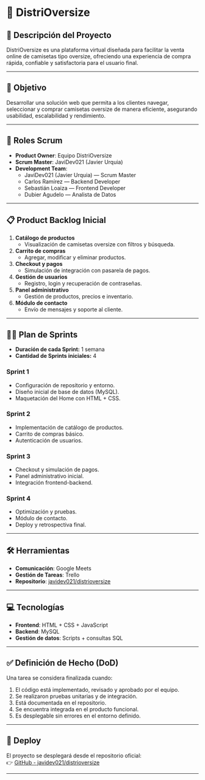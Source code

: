 # 🚀 DistriOversize

## 📌 Descripción del Proyecto
DistriOversize es una plataforma virtual diseñada para facilitar la venta online de camisetas tipo oversize, ofreciendo una experiencia de compra rápida, confiable y satisfactoria para el usuario final.  

---

## 🎯 Objetivo
Desarrollar una solución web que permita a los clientes navegar, seleccionar y comprar camisetas oversize de manera eficiente, asegurando usabilidad, escalabilidad y rendimiento.

---

## 👥 Roles Scrum
- **Product Owner**: Equipo DistriOversize  
- **Scrum Master**: JaviDev021 (Javier Urquia)  
- **Development Team**:  
  - JaviDev021 (Javier Urquia) — Scrum Master  
  - Carlos Ramírez — Backend Developer  
  - Sebastián Loaiza — Frontend Developer  
  - Dubier Agudelo — Analista de Datos  

---

## 📋 Product Backlog Inicial
1. **Catálogo de productos**  
   - Visualización de camisetas oversize con filtros y búsqueda.  
2. **Carrito de compras**  
   - Agregar, modificar y eliminar productos.  
3. **Checkout y pagos**  
   - Simulación de integración con pasarela de pagos.  
4. **Gestión de usuarios**  
   - Registro, login y recuperación de contraseñas.  
5. **Panel administrativo**  
   - Gestión de productos, precios e inventario.  
6. **Módulo de contacto**  
   - Envío de mensajes y soporte al cliente.  

---

## 🏃‍♂️ Plan de Sprints
- **Duración de cada Sprint:** 1 semana  
- **Cantidad de Sprints iniciales:** 4  

### Sprint 1  
- Configuración de repositorio y entorno.  
- Diseño inicial de base de datos (MySQL).  
- Maquetación del Home con HTML + CSS.  

### Sprint 2  
- Implementación de catálogo de productos.  
- Carrito de compras básico.  
- Autenticación de usuarios.  

### Sprint 3  
- Checkout y simulación de pagos.  
- Panel administrativo inicial.  
- Integración frontend-backend.  

### Sprint 4  
- Optimización y pruebas.  
- Módulo de contacto.  
- Deploy y retrospectiva final.  

---

## 🛠️ Herramientas
- **Comunicación**: Google Meets  
- **Gestión de Tareas**: Trello  
- **Repositorio**: [javidev021/distrioversize](https://github.com/javidev021/distrioversize)  

---

## 💻 Tecnologías
- **Frontend**: HTML + CSS + JavaScript  
- **Backend**: MySQL  
- **Gestión de datos**: Scripts + consultas SQL  

---

## ✅ Definición de Hecho (DoD)
Una tarea se considera finalizada cuando:  
1. El código está implementado, revisado y aprobado por el equipo.  
2. Se realizaron pruebas unitarias y de integración.  
3. Está documentada en el repositorio.  
4. Se encuentra integrada en el producto funcional.  
5. Es desplegable sin errores en el entorno definido.  

---

## 🚀 Deploy
El proyecto se desplegará desde el repositorio oficial:  
👉 [GitHub - javidev021/distrioversize](https://github.com/javidev021/distrioversize)  

---
